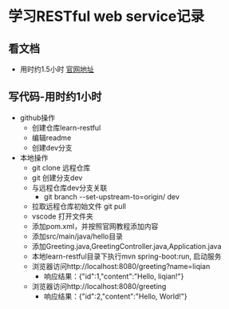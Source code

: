 # 学习RESTful web service记录
## 看文档  
* 用时约1.5小时 [官网地址](https://spring.io/guides/gs/rest-service/)
## 写代码-用时约1小时
* github操作 
  + 创建仓库learn-restful
  + 编辑readme
  + 创建dev分支
* 本地操作
  + git clone 远程仓库
  + git 创建分支dev
  + 与远程仓库dev分支关联 
    - git branch --set-upstream-to=origin/<branch> dev
  + 拉取远程仓库初始文件 git pull
  + vscode 打开文件夹
  + 添加pom.xml，并按照官网教程添加内容
  + 添加src/main/java/hello目录
  + 添加Greeting.java,GreetingController.java,Application.java
  + 本地learn-restful目录下执行mvn spring-boot:run, 启动服务
  + 浏览器访问http://localhost:8080/greeting?name=liqian
    - 响应结果：{"id":1,"content":"Hello, liqian!"}
  + 浏览器访问http://localhost:8080/greeting
    - 响应结果：{"id":2,"content":"Hello, World!"}
